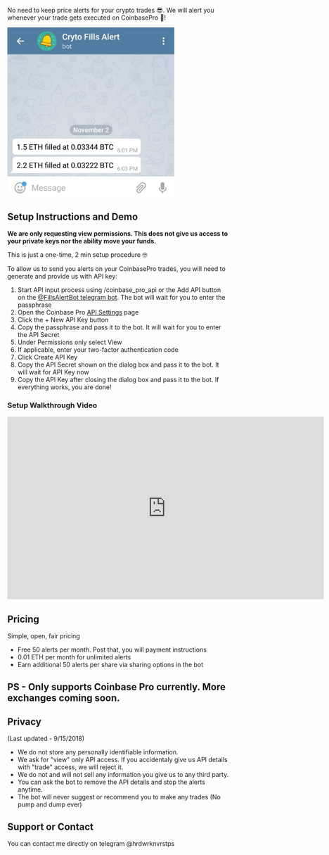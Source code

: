 No need to keep price alerts for your crypto trades 😎. We will alert you whenever your trade gets executed on CoinbasePro 🤑!

<img style="max-width: 380px;" src="botsc.jpg">

## Setup Instructions and Demo
**We are only requesting view permissions. This does not give us access to your private keys nor the ability move your funds.**

This is just a one-time, 2 min setup procedure 🤓

To allow us to send you alerts on your CoinbasePro trades, you will need to generate and provide us with API key:
1. Start API input process using /coinbase_pro_api or the Add API button on the [@FillsAlertBot telegram bot](tg://resolve?domain=FillsAlertBot). The bot will wait for you to enter the passphrase
2. Open the Coinbase Pro [API Settings](https://pro.coinbase.com/profile/api) page
3. Click the + New API Key button
4. Copy the passphrase and pass it to the bot. It will wait for you to enter the API Secret
4. Under Permissions only select View
5. If applicable, enter your two-factor authentication code
6. Click Create API Key
7. Copy the API Secret shown on the dialog box and pass it to the bot. It will wait for API Key now
8. Copy the API Key after closing the dialog box and pass it to the bot. If everything works, you are done! 

### Setup Walkthrough Video

<iframe width="720" height="415" src="https://www.youtube.com/embed/URB3HmduDhA?mute=1" frameborder="0" allowfullscreen></iframe>

## Pricing

Simple, open, fair pricing

* Free 50 alerts per month. Post that, you will payment instructions
* 0.01 ETH per month for unlimited alerts
* Earn additional 50 alerts per share via sharing options in the bot 

## PS - Only supports Coinbase Pro currently. More exchanges coming soon.

## Privacy 
(Last updated - 9/15/2018)

- We do not store any personally identifiable information. 
- We ask for "view" only API access. If you accidentaly give us API details with "trade" access, we will reject it.
- We do not and will not sell any information you give us to any third party.
- You can ask the bot to remove the API details and stop the alerts anytime.
- The bot will never suggest or recommend you to make any trades (No pump and dump ever)

## Support or Contact

You can contact me directly on telegram @hrdwrknvrstps
